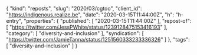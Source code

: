 {
  "kind": "reposts",
  "slug": "2020/03/cgtoo",
  "client_id": "https://indigenous.realize.be",
  "date": "2020-03-15T11:44:00Z",
  "h": "h-entry",
  "properties": {
    "published": [
      "2020-03-15T11:44:00Z"
    ],
    "repost-of": [
      "https://twitter.com/JessPWhite/status/1239128475153416193"
    ],
    "category": [
      "diversity-and-inclusion"
    ],
    "syndication": [
      "https://twitter.com/JamieTanna/status/1251560333233336326"
    ]
  },
  "tags": [
    "diversity-and-inclusion"
  ]
}
